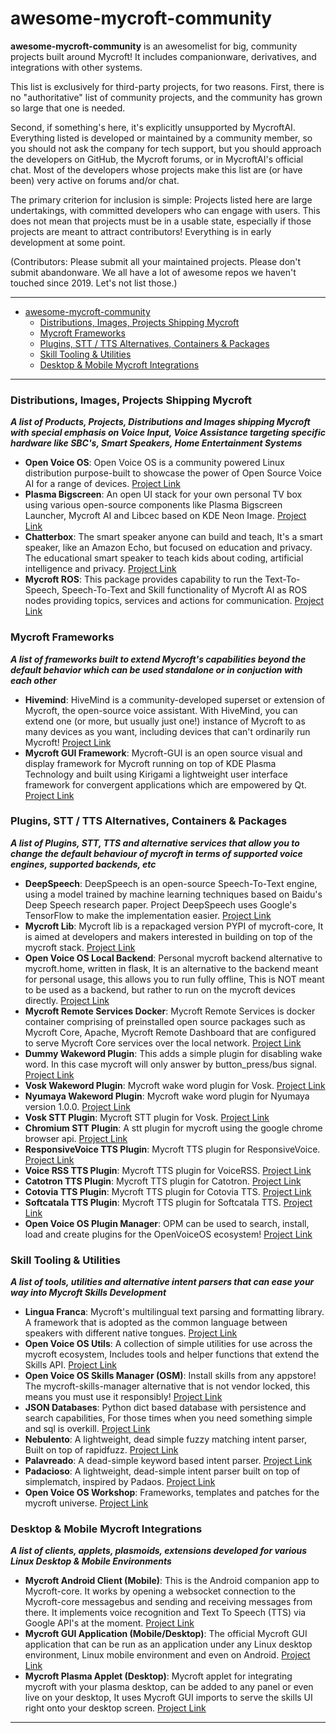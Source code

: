 awesome-mycroft-community
==========================

**awesome-mycroft-community** is an awesomelist for big, community projects built around Mycroft! It includes companionware, derivatives, and integrations with other systems.

This list is exclusively for third-party projects, for two reasons. First, there is no "authoritative" list of community projects, and the community has grown so large that one is needed.

Second, if something's here, it's explicitly unsupported by MycroftAI. Everything listed is developed or maintained by a community member, so you should not ask the company for tech support, but you should approach the developers on GitHub, the Mycroft forums, or in MycroftAI's official chat. Most of the developers whose projects make this list are (or have been) very active on forums and/or chat.

The primary criterion for inclusion is simple: Projects listed here are large undertakings, with committed developers who can engage with users. This does not mean that projects must be in a usable state, especially if those projects are meant to attract contributors! Everything is in early development at some point.

(Contributors: Please submit all your maintained projects. Please don't submit abandonware. We all have a lot of awesome repos we haven't touched since 2019. Let's not list those.)

----------------------------------------------------------------------------------------------------------------------------------------------

- [awesome-mycroft-community](#awesome-mycroft-community)
    + [Distributions, Images, Projects Shipping Mycroft](#distributions--images--projects-shipping-mycroft)
    + [Mycroft Frameworks](#mycroft-frameworks)
    + [Plugins, STT / TTS Alternatives, Containers & Packages](#plugins--stt---tts-alternatives--containers---packages)
    + [Skill Tooling & Utilities](#skill-tooling---utilities)
    + [Desktop & Mobile Mycroft Integrations](#desktop---mobile-mycroft-integrations)

----------------------------------------------------------------------------------------------------------------------------------------------

### Distributions, Images, Projects Shipping Mycroft
**_A list of Products, Projects, Distributions and Images shipping Mycroft with special emphasis on Voice Input, Voice Assistance targeting specific hardware like SBC's, Smart Speakers, Home Entertainment Systems_**

- **Open Voice OS**: Open Voice OS is a community powered Linux distribution purpose-built to showcase the power of Open Source Voice AI for a range of devices. [Project Link](https://www.openvoiceos.com)
- **Plasma Bigscreen**: An open UI stack for your own personal TV box using various open-source components like Plasma Bigscreen Launcher, Mycroft AI and Libcec based on KDE Neon Image. [Project Link](https://plasma-bigscreen.org/)
- **Chatterbox**: The smart speaker anyone can build and teach, It's a smart speaker, like an Amazon Echo, but focused on education and privacy. The educational smart speaker to teach kids about coding, artificial intelligence and privacy. [Project Link](https://hellochatterbox.com/)
- **Mycroft ROS**: This package provides capability to run the Text-To-Speech, Speech-To-Text and Skill functionality of Mycroft AI as ROS nodes providing topics, services and actions for communication. [Project Link](http://wiki.ros.org/mycroft_ros)

### Mycroft Frameworks
**_A list of frameworks built to extend Mycroft's capabilities beyond the default behavior which can be used standalone or in conjuction with each other_**

- **Hivemind**: HiveMind is a community-developed superset or extension of Mycroft, the open-source voice assistant. With HiveMind, you can extend one (or more, but usually just one!) instance of Mycroft to as many devices as you want, including devices that can't ordinarily run Mycroft! [Project Link](https://github.com/JarbasHiveMind/HiveMind-core)
- **Mycroft GUI Framework**: Mycroft-GUI is an open source visual and display framework for Mycroft running on top of KDE Plasma Technology and built using Kirigami a lightweight user interface framework for convergent applications which are empowered by Qt. [Project Link](https://github.com/MycroftAI/mycroft-gui)

### Plugins, STT / TTS Alternatives, Containers & Packages
**_A list of Plugins, STT, TTS and alternative services that allow you to change the default behaviour of mycroft in terms of supported voice engines, supported backends, etc_**

- **DeepSpeech**: DeepSpeech is an open-source Speech-To-Text engine, using a model trained by machine learning techniques based on Baidu's Deep Speech research paper. Project DeepSpeech uses Google's TensorFlow to make the implementation easier. [Project Link](https://github.com/mozilla/DeepSpeech)
- **Mycroft Lib**: Mycroft lib is a repackaged version PYPI of mycroft-core, It is aimed at developers and makers interested in building on top of the mycroft stack. [Project Link](https://github.com/HelloChatterbox/mycroft-lib)
- **Open Voice OS Local Backend**: Personal mycroft backend alternative to mycroft.home, written in flask, It is an alternative to the backend meant for personal usage, this allows you to run fully offline, This is NOT meant to be used as a backend, but rather to run on the mycroft devices directly. [Project Link](https://github.com/OpenVoiceOS/OVOS-local-backend)
- **Mycroft Remote Services Docker**: Mycroft Remote Services is docker container comprising of preinstalled open source packages such as Mycroft Core, Apache, Mycroft Remote Dashboard that are configured to serve Mycroft Core services over the local network. [Project Link](https://mycroft.pub/hosting-service/)
- **Dummy Wakeword Plugin**: This adds a simple plugin for disabling wake word. In this case mycroft will only answer by button_press/bus signal. [Project Link](https://github.com/HelloChatterbox/dummy_wakeword_plugin)
- **Vosk Wakeword Plugin**: Mycroft wake word plugin for Vosk. [Project Link](https://github.com/JarbasLingua/jarbas-wake-word-plugin-vosk)
- **Nyumaya Wakeword Plugin**: Mycroft wake word plugin for Nyumaya version 1.0.0. [Project Link](https://github.com/JarbasLingua/jarbas-wake-word-plugin-nyumaya-premium)
- **Vosk STT Plugin**: Mycroft STT plugin for Vosk. [Project Link](https://github.com/JarbasLingua/jarbas-stt-plugin-vosk)
- **Chromium STT Plugin**: A stt plugin for mycroft using the google chrome browser api. [Project Link](https://github.com/JarbasLingua/jarbas-stt-plugin-chromium)
- **ResponsiveVoice TTS Plugin**: Mycroft TTS plugin for ResponsiveVoice. [Project Link](https://github.com/JarbasLingua/jarbas-tts-plugin-responsivevoice)
- **Voice RSS TTS Plugin**: Mycroft TTS plugin for VoiceRSS. [Project Link](https://github.com/JarbasLingua/jarbas-tts-plugin-voicerss)
- **Catotron TTS Plugin**: Mycroft TTS plugin for Catotron. [Project Link](https://github.com/JarbasLingua/jarbas-tts-plugin-catotron)
- **Cotovia TTS Plugin**: Mycroft TTS plugin for Cotovia TTS. [Project Link](https://github.com/JarbasLingua/jarbas-tts-plugin-cotovia)
- **Softcatala TTS Plugin**: Mycroft TTS plugin for Softcatala TTS. [Project Link](https://github.com/JarbasLingua/jarbas-tts-plugin-softcatala)
- **Open Voice OS Plugin Manager**: OPM can be used to search, install, load and create plugins for the OpenVoiceOS ecosystem! [Project Link](https://github.com/OpenVoiceOS/OVOS-plugin-manager)

### Skill Tooling & Utilities
**_A list of tools, utilities and alternative intent parsers that can ease your way into Mycroft Skills Development_**

- **Lingua Franca**: Mycroft's multilingual text parsing and formatting library. A framework that is adopted as the common language between speakers with different native tongues. [Project Link](https://github.com/MycroftAI/lingua-franca)
- **Open Voice OS Utils**: A collection of simple utilities for use across the mycroft ecosystem, Includes tools and helper functions that extend the Skills API. [Project Link](https://github.com/OpenVoiceOS/ovos_utils)  
- **Open Voice OS Skills Manager (OSM)**: Install skills from any appstore! The mycroft-skills-manager alternative that is not vendor locked, this means you must use it responsibly! [Project Link](https://github.com/OpenVoiceOS/ovos_skill_manager)
- **JSON Databases**: Python dict based database with persistence and search capabilities, For those times when you need something simple and sql is overkill. [Project Link](https://github.com/OpenJarbas/json_database)
- **Nebulento**: A lightweight, dead simple fuzzy matching intent parser, Built on top of rapidfuzz. [Project Link](https://github.com/OpenJarbas/nebulento)
- **Palavreado**: A dead-simple keyword based intent parser. [Project Link](https://github.com/OpenJarbas/palavreado)
- **Padacioso**: A lightweight, dead-simple intent parser built on top of simplematch, inspired by Padaos. [Project Link](https://github.com/OpenJarbas/padacioso)
- **Open Voice OS Workshop**: Frameworks, templates and patches for the mycroft universe. [Project Link](https://github.com/OpenVoiceOS/OVOS-workshop)

### Desktop & Mobile Mycroft Integrations
**_A list of clients, applets, plasmoids, extensions developed for various Linux Desktop & Mobile Environments_**

- **Mycroft Android Client (Mobile)**: This is the Android companion app to Mycroft-core. It works by opening a websocket connection to the Mycroft-core messagebus and sending and receiving messages from there. It implements voice recognition and Text To Speech (TTS) via Google API's at the moment. [Project Link](https://github.com/MycroftAI/mycroft-android)
- **Mycroft GUI Application (Mobile/Desktop)**: The official Mycroft GUI application that can be run as an application under any Linux desktop environment, Linux mobile environment and even on Android. [Project Link](https://github.com/MycroftAI/mycroft-gui)
- **Mycroft Plasma Applet (Desktop)**: Mycroft applet for integrating mycroft with your plasma desktop, can be added to any panel or even live on your desktop, It uses Mycroft GUI imports to serve the skills UI right onto your desktop screen. [Project Link](https://invent.kde.org/utilities/mycroft-plasmoid) 

------------------------------------------------------------------------------------------------------------------------------------------------
